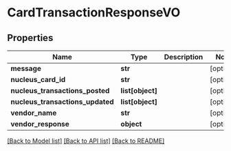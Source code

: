 # CardTransactionResponseVO

## Properties
Name | Type | Description | Notes
------------ | ------------- | ------------- | -------------
**message** | **str** |  | [optional] 
**nucleus_card_id** | **str** |  | [optional] 
**nucleus_transactions_posted** | **list[object]** |  | [optional] 
**nucleus_transactions_updated** | **list[object]** |  | [optional] 
**vendor_name** | **str** |  | [optional] 
**vendor_response** | **object** |  | [optional] 

[[Back to Model list]](../README.md#documentation-for-models) [[Back to API list]](../README.md#documentation-for-api-endpoints) [[Back to README]](../README.md)


